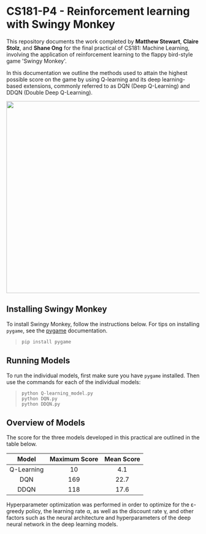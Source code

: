 # CS181-P4 - Reinforcement learning with Swingy Monkey

This repository documents the work completed by **Matthew Stewart**, **Claire Stolz**, and **Shane Ong** for the final practical of CS181: Machine Learning, involving the application of reinforcement learning to the flappy bird-style game 'Swingy Monkey'.

In this documentation we outline the methods used to attain the highest possible score on the game by using Q-learning and its deep learning-based extensions, commonly referred to as DQN (Deep Q-Learning) and DDQN (Double Deep Q-Learning).

<p align="center">
  <img width="700" height="500" src="https://github.com/mrdragonbear/CS181-P4/blob/master/Swingy_Monkey.png">
</p>

## Installing Swingy Monkey

To install Swingy Monkey, follow the instructions below. For tips on installing `pygame`, see the [pygame](http://stackoverflow.com/questions/22314904/installing-pygame-with-enthought-canopy-on-mac) documentation.

>     pip install pygame

## Running Models

To run the individual models, first make sure you have `pygame` installed. Then use the commands for each of the individual models:

>     python Q-learning_model.py 
>     python DQN.py
>     python DDQN.py

## Overview of Models

The score for the three models developed in this practical are outlined in the table below.
  
Model | Maximum Score | Mean Score
:------------: | :-------------: | :-------------:
Q-Learning | 10 | 4.1
DQN | 169 | 22.7
DDQN | 118 | 17.6

Hyperparameter optimization was performed in order to optimize for the &epsilon;-greedy policy, the learning rate &alpha;, as well as the discount rate &gamma;, and other factors such as the neural architecture and hyperparameters of the deep neural network in the deep learning models.
